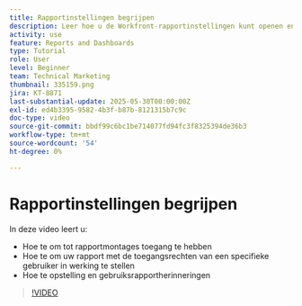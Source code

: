 ```yaml
---
title: Rapportinstellingen begrijpen
description: Leer hoe u de Workfront-rapportinstellingen kunt openen en waarvoor enkele algemene rapportinstellingen worden gebruikt.
activity: use
feature: Reports and Dashboards
type: Tutorial
role: User
level: Beginner
team: Technical Marketing
thumbnail: 335159.png
jira: KT-8871
last-substantial-update: 2025-05-30T00:00:00Z
exl-id: ed4b3395-9582-4b3f-b87b-8121315b7c9c
doc-type: video
source-git-commit: bbdf99c6bc1be714077fd94fc3f8325394de36b3
workflow-type: tm+mt
source-wordcount: '54'
ht-degree: 0%

---
```


# Rapportinstellingen begrijpen

In deze video leert u:

* Hoe te om tot rapportmontages toegang te hebben
* Hoe te om uw rapport met de toegangsrechten van een specifieke gebruiker in werking te stellen
* Hoe te opstelling en gebruiksrapportherinneringen

>[!VIDEO](https://video.tv.adobe.com/v/3445869/?quality=12&learn=on&enablevpops=1&captions=dut)
